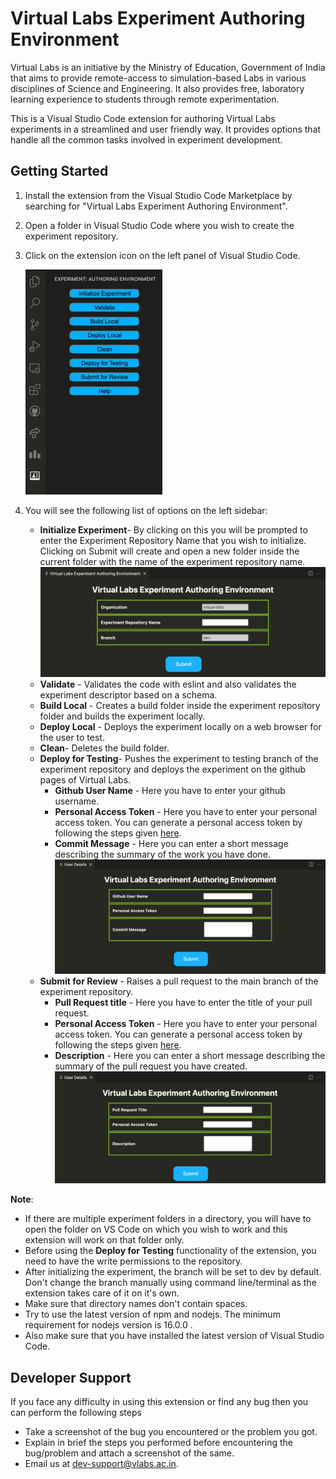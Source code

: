 # Virtual Labs Experiment Authoring Environment

Virtual Labs is an initiative by the Ministry of Education, Government of India that aims to provide remote-access to simulation-based Labs in various disciplines of Science and Engineering. It also provides free, laboratory learning experience to students through remote experimentation.

This is a Visual Studio Code extension for authoring Virtual Labs experiments in a streamlined and user friendly way. It provides options that handle all the common tasks involved in experiment development.
## Getting Started

1. Install the extension from the Visual Studio Code Marketplace by searching for "Virtual Labs Experiment Authoring Environment".
2. Open a folder in Visual Studio Code where you wish to create the experiment repository.
3. Click on the extension icon on the left panel of Visual Studio Code.

    ![Example Image](images/sidebar.png)


4. You will see the following list of options on the left sidebar:
    * **Initialize Experiment**- By clicking on this you will be prompted to enter the Experiment Repository Name that you wish to initialize. Clicking on Submit will create and open a new folder inside the current folder with the name of the experiment repository name.
    ![image](images/clone.png)
    * **Validate** - Validates the code with eslint and also validates the experiment descriptor based on a schema.
    * **Build Local** - Creates a build folder inside the experiment repository folder and builds the experiment locally.
    * **Deploy Local** - Deploys the experiment locally on a web browser for the user to test.
    * **Clean**- Deletes the build folder.
    * **Deploy for Testing**- Pushes the experiment to testing branch of the experiment repository and deploys the experiment on the github pages of Virtual Labs.
        - **Github User Name** - Here you have to enter your github username.
        - **Personal Access Token** - Here you have to enter your personal access token. You can generate a personal access token by following the steps given [here](https://docs.github.com/en/github/authenticating-to-github/creating-a-personal-access-token).
        - **Commit Message** - Here you can enter a short message describing the summary of the work you have done.
    ![image](images/deploy.png)
    * **Submit for Review** - Raises a pull request to the main branch of the experiment repository.
        - **Pull Request title** - Here you have to enter the title of your pull request.
        - **Personal Access Token** - Here you have to enter your personal access token. You can generate a personal access token by following the steps given [here](https://docs.github.com/en/github/authenticating-to-github/creating-a-personal-access-token).
        - **Description** - Here you can enter a short message describing the summary of the pull request you have created.
    ![image](images/pR.png)
    

**Note**: 
- If there are multiple experiment folders in a directory, you will have to open the folder on VS Code on which you wish to work and this extension will work on that folder only.
- Before using the **Deploy for Testing** functionality of the extension, you need to have the write permissions to the repository.
- After initializing the experiment, the branch will be set to dev by default. Don't change the branch manually using command line/terminal as the extension takes care of it on it's own.
- Make sure that directory names don't contain spaces.
- Try to use the latest version of npm and nodejs. The minimum requirement for nodejs version is 16.0.0 .
- Also make sure that you have installed the latest version of Visual Studio Code.

## Developer Support

If you face any difficulty in using this extension or find any bug then you can perform the following steps
- Take a screenshot of the bug you encountered or the problem you got.
- Explain in brief the steps you performed before encountering the bug/problem and attach a screenshot of the same.
- Email us at [dev-support@vlabs.ac.in](dev-support@vlabs.ac.in).